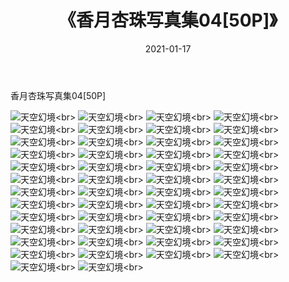 ﻿---
layout: post
title: 《香月杏珠写真集04[50P]》
date: 2021-01-17
img: http://photo.orgx.cf/性感/2021/香月杏珠写真集04[50P]/000.jpg
tags: [美女,性感,泳衣]
---

香月杏珠写真集04[50P]



![天空幻境](http://photo.orgx.cf/性感/2021/香月杏珠写真集04[50P]/001.jpg''天空幻境'')<br>
![天空幻境](http://photo.orgx.cf/性感/2021/香月杏珠写真集04[50P]/002.jpg''天空幻境'')<br>
![天空幻境](http://photo.orgx.cf/性感/2021/香月杏珠写真集04[50P]/003.jpg''天空幻境'')<br>
![天空幻境](http://photo.orgx.cf/性感/2021/香月杏珠写真集04[50P]/004.jpg''天空幻境'')<br>
![天空幻境](http://photo.orgx.cf/性感/2021/香月杏珠写真集04[50P]/005.jpg''天空幻境'')<br>
![天空幻境](http://photo.orgx.cf/性感/2021/香月杏珠写真集04[50P]/006.jpg''天空幻境'')<br>
![天空幻境](http://photo.orgx.cf/性感/2021/香月杏珠写真集04[50P]/007.jpg''天空幻境'')<br>
![天空幻境](http://photo.orgx.cf/性感/2021/香月杏珠写真集04[50P]/008.jpg''天空幻境'')<br>
![天空幻境](http://photo.orgx.cf/性感/2021/香月杏珠写真集04[50P]/009.jpg''天空幻境'')<br>
![天空幻境](http://photo.orgx.cf/性感/2021/香月杏珠写真集04[50P]/010.jpg''天空幻境'')<br>
![天空幻境](http://photo.orgx.cf/性感/2021/香月杏珠写真集04[50P]/011.jpg''天空幻境'')<br>
![天空幻境](http://photo.orgx.cf/性感/2021/香月杏珠写真集04[50P]/012.jpg''天空幻境'')<br>
![天空幻境](http://photo.orgx.cf/性感/2021/香月杏珠写真集04[50P]/013.jpg''天空幻境'')<br>
![天空幻境](http://photo.orgx.cf/性感/2021/香月杏珠写真集04[50P]/014.jpg''天空幻境'')<br>
![天空幻境](http://photo.orgx.cf/性感/2021/香月杏珠写真集04[50P]/015.jpg''天空幻境'')<br>
![天空幻境](http://photo.orgx.cf/性感/2021/香月杏珠写真集04[50P]/016.jpg''天空幻境'')<br>
![天空幻境](http://photo.orgx.cf/性感/2021/香月杏珠写真集04[50P]/017.jpg''天空幻境'')<br>
![天空幻境](http://photo.orgx.cf/性感/2021/香月杏珠写真集04[50P]/018.jpg''天空幻境'')<br>
![天空幻境](http://photo.orgx.cf/性感/2021/香月杏珠写真集04[50P]/019.jpg''天空幻境'')<br>
![天空幻境](http://photo.orgx.cf/性感/2021/香月杏珠写真集04[50P]/020.jpg''天空幻境'')<br>
![天空幻境](http://photo.orgx.cf/性感/2021/香月杏珠写真集04[50P]/021.jpg''天空幻境'')<br>
![天空幻境](http://photo.orgx.cf/性感/2021/香月杏珠写真集04[50P]/022.jpg''天空幻境'')<br>
![天空幻境](http://photo.orgx.cf/性感/2021/香月杏珠写真集04[50P]/023.jpg''天空幻境'')<br>
![天空幻境](http://photo.orgx.cf/性感/2021/香月杏珠写真集04[50P]/024.jpg''天空幻境'')<br>
![天空幻境](http://photo.orgx.cf/性感/2021/香月杏珠写真集04[50P]/025.jpg''天空幻境'')<br>
![天空幻境](http://photo.orgx.cf/性感/2021/香月杏珠写真集04[50P]/026.jpg''天空幻境'')<br>
![天空幻境](http://photo.orgx.cf/性感/2021/香月杏珠写真集04[50P]/027.jpg''天空幻境'')<br>
![天空幻境](http://photo.orgx.cf/性感/2021/香月杏珠写真集04[50P]/028.jpg''天空幻境'')<br>
![天空幻境](http://photo.orgx.cf/性感/2021/香月杏珠写真集04[50P]/029.jpg''天空幻境'')<br>
![天空幻境](http://photo.orgx.cf/性感/2021/香月杏珠写真集04[50P]/030.jpg''天空幻境'')<br>
![天空幻境](http://photo.orgx.cf/性感/2021/香月杏珠写真集04[50P]/031.jpg''天空幻境'')<br>
![天空幻境](http://photo.orgx.cf/性感/2021/香月杏珠写真集04[50P]/032.jpg''天空幻境'')<br>
![天空幻境](http://photo.orgx.cf/性感/2021/香月杏珠写真集04[50P]/033.jpg''天空幻境'')<br>
![天空幻境](http://photo.orgx.cf/性感/2021/香月杏珠写真集04[50P]/034.jpg''天空幻境'')<br>
![天空幻境](http://photo.orgx.cf/性感/2021/香月杏珠写真集04[50P]/035.jpg''天空幻境'')<br>
![天空幻境](http://photo.orgx.cf/性感/2021/香月杏珠写真集04[50P]/036.jpg''天空幻境'')<br>
![天空幻境](http://photo.orgx.cf/性感/2021/香月杏珠写真集04[50P]/037.jpg''天空幻境'')<br>
![天空幻境](http://photo.orgx.cf/性感/2021/香月杏珠写真集04[50P]/038.jpg''天空幻境'')<br>
![天空幻境](http://photo.orgx.cf/性感/2021/香月杏珠写真集04[50P]/039.jpg''天空幻境'')<br>
![天空幻境](http://photo.orgx.cf/性感/2021/香月杏珠写真集04[50P]/040.jpg''天空幻境'')<br>
![天空幻境](http://photo.orgx.cf/性感/2021/香月杏珠写真集04[50P]/041.jpg''天空幻境'')<br>
![天空幻境](http://photo.orgx.cf/性感/2021/香月杏珠写真集04[50P]/042.jpg''天空幻境'')<br>
![天空幻境](http://photo.orgx.cf/性感/2021/香月杏珠写真集04[50P]/043.jpg''天空幻境'')<br>
![天空幻境](http://photo.orgx.cf/性感/2021/香月杏珠写真集04[50P]/044.jpg''天空幻境'')<br>
![天空幻境](http://photo.orgx.cf/性感/2021/香月杏珠写真集04[50P]/045.jpg''天空幻境'')<br>
![天空幻境](http://photo.orgx.cf/性感/2021/香月杏珠写真集04[50P]/046.jpg''天空幻境'')<br>
![天空幻境](http://photo.orgx.cf/性感/2021/香月杏珠写真集04[50P]/047.jpg''天空幻境'')<br>
![天空幻境](http://photo.orgx.cf/性感/2021/香月杏珠写真集04[50P]/048.jpg''天空幻境'')<br>
![天空幻境](http://photo.orgx.cf/性感/2021/香月杏珠写真集04[50P]/049.jpg''天空幻境'')<br>
![天空幻境](http://photo.orgx.cf/性感/2021/香月杏珠写真集04[50P]/050.jpg''天空幻境'')<br>